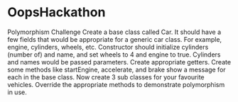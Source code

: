 # OopsHackathon

Polymorphism Challenge
Create a base class called Car. It should have a few fields that would be appropriate for a generic car class. For example, engine, cylinders, wheels, etc.
Constructor should initialize cylinders (number of) and name, and set wheels to 4
and engine to true. Cylinders and names would be passed parameters.
Create appropriate getters.
Create some methods like startEngine, accelerate, and brake show a message for each in the base class.
Now create 3 sub classes for your favourite vehicles.
Override the appropriate methods to demonstrate polymorphism in use.

